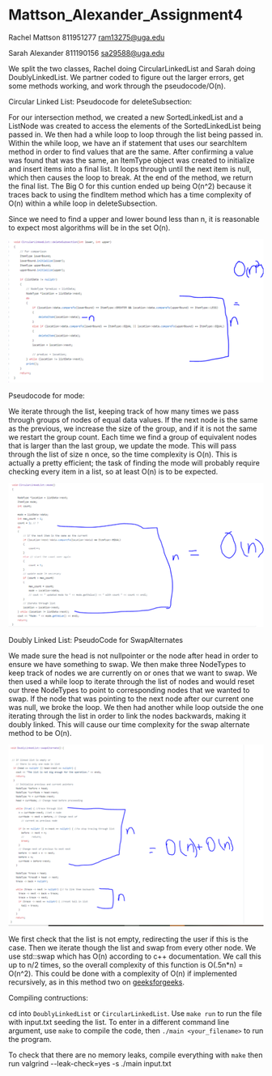 # Mattson_Alexander_Assignment4

Rachel Mattson
811951277
ram13275@uga.edu

Sarah Alexander
811190156
sa29588@uga.edu

We split the two classes, Rachel doing CircularLinkedList and Sarah doing DoublyLinkedList. We partner coded to figure out the larger errors, get some methods working, and work through the pseudocode/O(n).

Circular Linked List:
Pseudocode for deleteSubsection:

For our intersection method, we created a new SortedLinkedList and a ListNode was created to access the elements of the SortedLinkedList being passed in. We then had a while loop to loop through the list being passed in. Within the while loop, we have an if statement that uses our searchItem method in order to find values that are the same. After confirming a value was found that was the same, an ItemType object was created to initialize and insert items into a final list. It loops through until the next item is null, which then causes the loop to break. At the end of the method, we return the final list. The Big O for this cuntion ended up being O(n^2) because it traces back to using the findItem method which has a time complexity of O(n) within a while loop in deleteSubsection. 

Since we need to find a upper and lower bound less than n, it is reasonable to expect most algorithms will be in the set O(n).

![](deletesubO.PNG)

Pseudocode for mode: 

We iterate through the list, keeping track of how many times we pass through groups of nodes of equal data values. If the next node is the same as the previous, we increase the size of the group, and if it is not the same we restart the group count. Each time we find a group of equivalent nodes that is larger than the last group, we update the mode. This will pass through the list of size n once, so the time complexity is O(n). This is actually a pretty efficient; the task of finding the mode will probably require checking every item in a list, so at least O(n) is to be expected. 

![](modeO.PNG)


Doubly Linked List:
PseudoCode for SwapAlternates

We made sure the head is not nullpointer or the node after head in order to ensure we have something to swap. We then make three NodeTypes to keep track of nodes we are currently on or ones that we want to swap. We then used a while loop to iterate through the list of nodes and would reset our three NodeTypes to point to corresponding nodes that we wanted to swap. If the node that was pointing to the next node after our current one was null, we broke the loop. We then had another while loop outside the one iterating through the list in order to link the nodes backwards, making it doubly linked. This will cause our time complexity for the swap alternate method to be O(n). 

![](swapAltO.PNG)


We first check that the list is not empty, redirecting the user if this is the case. Then we iterate though the list and swap from every other node. We use std::swap which has O(n) according to c++ documentation. We call this up to n/2 times, so the overall complexity of this function is O(.5n\*n) = O(n^2). This could be done with a complexity of O(n) if implemented recursively, as in this method two on [geeksforgeeks](https://www.geeksforgeeks.org/pairwise-swap-elements-of-a-given-linked-list/).


Compiling contructions:

cd into `DoublyLinkedList` or `CircularLinkedList`. Use `make run` to run the file with input.txt seeding the list.
To enter in a different command line argument, use `make` to compile the code, then `./main <your_filename>` to run the program.

To check that there are no memory leaks, compile everything with `make` then run valgrind --leak-check=yes -s ./main input.txt 

